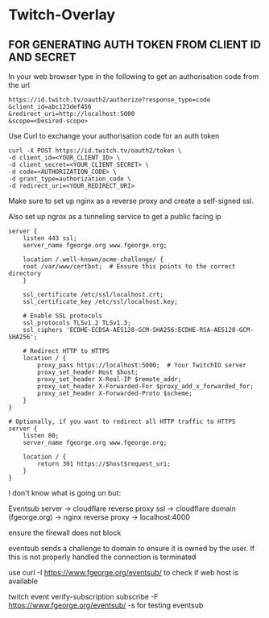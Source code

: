# Twitch-Overlay

## FOR GENERATING AUTH TOKEN FROM CLIENT ID AND SECRET

In your web browser type in the following to get an authorisation code from the url
```
https://id.twitch.tv/oauth2/authorize?response_type=code
&client_id=abc123def456
&redirect_uri=http://localhost:5000
&scope=<Desired-scope>
  ```

Use Curl to exchange your authorisation code for an auth token
```
curl -X POST https://id.twitch.tv/oauth2/token \
-d client_id=<YOUR_CLIENT_ID> \
-d client_secret=<YOUR_CLIENT_SECRET> \
-d code=<AUTHORIZATION_CODE> \
-d grant_type=authorization_code \
-d redirect_uri=<YOUR_REDIRECT_URI>
```

Make sure to set up nginx as a reverse proxy and create a self-signed ssl.

Also set up ngrox as a tunneling service to get a public facing ip

```
server {
    listen 443 ssl;
    server_name fgeorge.org www.fgeorge.org;

    location /.well-known/acme-challenge/ {
    root /var/www/certbot;  # Ensure this points to the correct directory
    }

    ssl_certificate /etc/ssl/localhost.crt;
    ssl_certificate_key /etc/ssl/localhost.key;

    # Enable SSL protocols
    ssl_protocols TLSv1.2 TLSv1.3;
    ssl_ciphers 'ECDHE-ECDSA-AES128-GCM-SHA256:ECDHE-RSA-AES128-GCM-SHA256';

    # Redirect HTTP to HTTPS
    location / {
        proxy_pass https://localhost:5000;  # Your TwitchIO server
        proxy_set_header Host $host;
        proxy_set_header X-Real-IP $remote_addr;
        proxy_set_header X-Forwarded-For $proxy_add_x_forwarded_for;
        proxy_set_header X-Forwarded-Proto $scheme;
    }
}

# Optionally, if you want to redirect all HTTP traffic to HTTPS
server {
    listen 80;
    server_name fgeorge.org www.fgeorge.org;

    location / {
        return 301 https://$host$request_uri;
    }
}
```

I don't know what is going on but:

Eventsub server -> cloudflare reverse proxy ssl -> cloudflare domain (fgeorge.org) -> nginx reverse proxy -> localhost:4000

ensure the firewall does not block

eventsub sends a challenge to domain to ensure it is owned by the user. If this is not properly handled the connection is terminated

use curl -I https://www.fgeorge.org/eventsub/ to check if web host is available

twitch event verify-subscription subscribe -F https://www.fgeorge.org/eventsub/ -s <YOUR WEBHOOK SECRET> for testing eventsub




